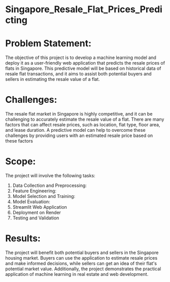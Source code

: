 # Singapore_Resale_Flat_Prices_Predicting
# Problem Statement:
The objective of this project is to develop a machine learning model and deploy it as a user-friendly web application that predicts the resale prices of flats in Singapore. This predictive model will be based on historical data of resale flat transactions, and it aims to assist both potential buyers and sellers in estimating the resale value of a flat.
# Challenges:
  The resale flat market in Singapore is highly competitive, and it can be challenging to accurately estimate the resale value of a flat. There are many factors that can affect resale prices, such as location, flat type, floor area, and lease duration. A predictive model can help to overcome these challenges by providing users with an estimated resale price based on these factors
# Scope:
The project will involve the following tasks:
1.	Data Collection and Preprocessing:
2.	Feature Engineering:
3.	Model Selection and Training:
4.	Model Evaluation:
5.	Streamlit Web Application
6.	Deployment on Render
7.	Testing and Validation

# Results: 
  The project will benefit both potential buyers and sellers in the Singapore housing market. Buyers can use the application to estimate resale prices and make informed decisions, while sellers can get an idea of their flat's potential market value. Additionally, the project demonstrates the practical application of machine learning in real estate and web development.
